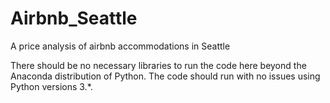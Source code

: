 # Airbnb_Seattle
A price analysis of airbnb accommodations in Seattle

There should be no necessary libraries to run the code here beyond the Anaconda distribution of Python. The code should run with no issues using Python versions 3.*.
